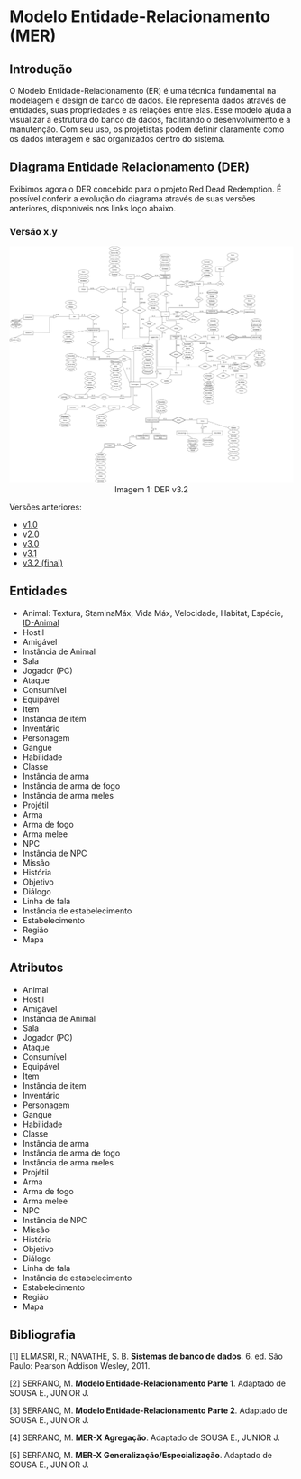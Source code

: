 # Modelo Entidade-Relacionamento (MER)

## Introdução

O Modelo Entidade-Relacionamento (ER) é uma técnica fundamental na modelagem e design de banco de dados. Ele representa dados através de entidades, suas propriedades e as relações entre elas. Esse modelo ajuda a visualizar a estrutura do banco de dados, facilitando o desenvolvimento e a manutenção. Com seu uso, os projetistas podem definir claramente como os dados interagem e são organizados dentro do sistema.

## Diagrama Entidade Relacionamento (DER)

Exibimos agora o DER concebido para o projeto Red Dead Redemption. É possível conferir a evolução do diagrama através de suas versões anteriores, disponíveis nos links logo abaixo.

### Versão x.y

<div align="center">
    <img src="/entregas/entrega1/DER/DER.png">
    Imagem 1: DER v3.2
</div>

Versões anteriores:

- [v1.0](/entregas/entrega1/DER/anteriores/DER_v1.png)
- [v2.0](/entregas/entrega1/DER/anteriores/DER_v2.png)
- [v3.0](/entregas/entrega1/DER/anteriores/DER_v3.png)
- [v3.1](/entregas/entrega1/DER/anteriores/DER_v3.1.png)
- [v3.2 (final)](/entregas/entrega1/DER/DER.png)

## Entidades

- Animal: Textura, StaminaMáx, Vida Máx, Velocidade, Habitat, Espécie, <ins>ID-Animal</ins>
- Hostil
- Amigável
- Instância de Animal
- Sala
- Jogador (PC)
- Ataque
- Consumível
- Equipável
- Item
- Instância de item
- Inventário
- Personagem
- Gangue
- Habilidade
- Classe
- Instância de arma
- Instância de arma de fogo
- Instância de arma meles
- Projétil
- Arma
- Arma de fogo
- Arma melee
- NPC
- Instância de NPC
- Missão
- História
- Objetivo
- Diálogo
- Linha de fala
- Instância de estabelecimento
- Estabelecimento
- Região
- Mapa

## Atributos

- Animal
- Hostil
- Amigável
- Instância de Animal
- Sala
- Jogador (PC)
- Ataque
- Consumível
- Equipável
- Item
- Instância de item
- Inventário
- Personagem
- Gangue
- Habilidade
- Classe
- Instância de arma
- Instância de arma de fogo
- Instância de arma meles
- Projétil
- Arma
- Arma de fogo
- Arma melee
- NPC
- Instância de NPC
- Missão
- História
- Objetivo
- Diálogo
- Linha de fala
- Instância de estabelecimento
- Estabelecimento
- Região
- Mapa


## Bibliografia

[1] ELMASRI, R.; NAVATHE, S. B. **Sistemas de banco de dados**. 6. ed. São Paulo: Pearson Addison Wesley, 2011.

[2] SERRANO, M. **Modelo Entidade-Relacionamento Parte 1**. Adaptado de SOUSA E., JUNIOR J.

[3] SERRANO, M. **Modelo Entidade-Relacionamento Parte 2**. Adaptado de SOUSA E., JUNIOR J.

[4] SERRANO, M. **MER-X Agregação**. Adaptado de SOUSA E., JUNIOR J.

[5] SERRANO, M. **MER-X Generalização/Especialização**. Adaptado de SOUSA E., JUNIOR J.
